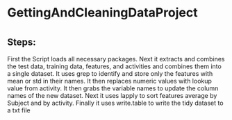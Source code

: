 # GettingAndCleaningDataProject
# 
## Steps:
First the Script loads all necessary packages. Next it extracts and combines the test data, training data, features, and activities and combines them into a single dataset. It uses grep to identify and store only the features with mean or std in their names. It then replaces numeric values with lookup value from activity. It then grabs the variable names to update the column names of the new dataset. Next it uses lapply to sort features average by Subject and by activity.  Finally it uses write.table to write the tidy dataset to a txt file
